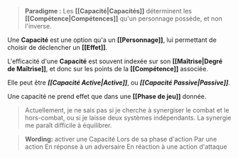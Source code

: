 > **Paradigme :**
> Les **[[Capacité|Capacités]]** déterminent les **[[Compétence|Compétences]]** qu'un personnage possède, et non l'inverse.

Une **Capacité** est une option qu'a un **[[Personnage]]**, lui permettant de choisir de déclencher un **[[Effet]]**.

L'efficacité d'une **Capacité** est souvent indexée sur son **[[Maîtrise|Degré de Maîtrise]]**, et donc sur les points de la **[[Compétence]]** associée.

Elle peut être ***[[Capacité Active|Active]]***, ou ***[[Capacité Passive|Passive]]***.

Une capacité ne prend effet que dans une **[[Phase de jeu]]** donnée.
> Actuellement, je ne sais pas si je cherche à synergiser le combat et le hors-combat, ou si je laisse deux systèmes indépendants. La synergie me paraît difficile à équilibrer.


> **Wording:** activer une Capacité
> Lors de sa phase d'action
> Par une action
> En réponse à un adversaire
> En réaction à une action d'attaque